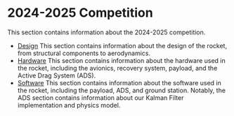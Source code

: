# 2024-2025 Competition

This section contains information about the 2024-2025 competition.

- [Design](Design/README.md)
    This section contains information about the design of the rocket, from structural components to aerodynamics.
- [Hardware](Hardware/README.md)
    This section contains information about the hardware used in the rocket, including the avionics, recovery system, payload, and the Active Drag System (ADS).
- [Software](Software/README.md)
    This section contains information about the software used in the rocket, including the payload, ADS, and ground station.
    Notably, the ADS section contains information about our Kalman Filter implementation and physics model.
